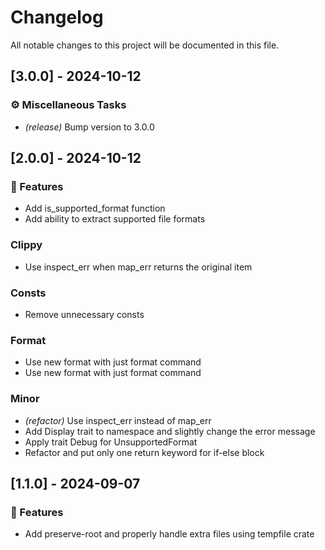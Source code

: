 # Changelog

All notable changes to this project will be documented in this file.

## [3.0.0] - 2024-10-12

### ⚙️ Miscellaneous Tasks

- *(release)* Bump version to 3.0.0

## [2.0.0] - 2024-10-12

### 🚀 Features

- Add is_supported_format function
- Add ability to extract supported file formats

### Clippy

- Use inspect_err when map_err returns the original item

### Consts

- Remove unnecessary consts

### Format

- Use new format with just format command
- Use new format with just format command

### Minor

- *(refactor)* Use inspect_err instead of map_err
- Add Display trait to namespace and slightly change the error message
- Apply trait Debug for UnsupportedFormat
- Refactor and put only one return keyword for if-else block

## [1.1.0] - 2024-09-07

### 🚀 Features

- Add preserve-root and properly handle extra files using tempfile crate

<!-- generated by git-cliff -->

